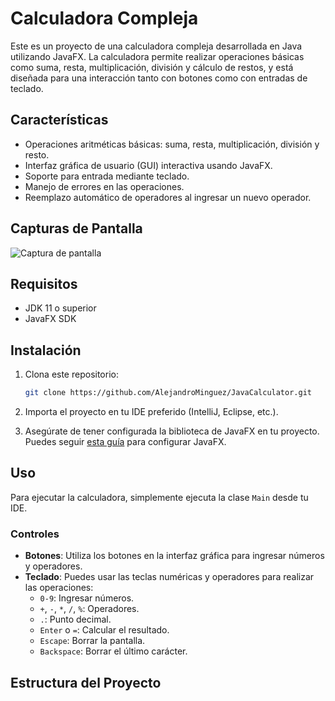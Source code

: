 # Calculadora Compleja

Este es un proyecto de una calculadora compleja desarrollada en Java utilizando JavaFX. La calculadora permite realizar operaciones básicas como suma, resta, multiplicación, división y cálculo de restos, y está diseñada para una interacción tanto con botones como con entradas de teclado.

## Características

- Operaciones aritméticas básicas: suma, resta, multiplicación, división y resto.
- Interfaz gráfica de usuario (GUI) interactiva usando JavaFX.
- Soporte para entrada mediante teclado.
- Manejo de errores en las operaciones.
- Reemplazo automático de operadores al ingresar un nuevo operador.

## Capturas de Pantalla

![Captura de pantalla]()

## Requisitos

- JDK 11 o superior
- JavaFX SDK

## Instalación

1. Clona este repositorio:
    ```bash
    git clone https://github.com/AlejandroMinguez/JavaCalculator.git
    ```

2. Importa el proyecto en tu IDE preferido (IntelliJ, Eclipse, etc.).

3. Asegúrate de tener configurada la biblioteca de JavaFX en tu proyecto. Puedes seguir [esta guía](https://openjfx.io/openjfx-docs/) para configurar JavaFX.

## Uso

Para ejecutar la calculadora, simplemente ejecuta la clase `Main` desde tu IDE.

### Controles

- **Botones**: Utiliza los botones en la interfaz gráfica para ingresar números y operadores.
- **Teclado**: Puedes usar las teclas numéricas y operadores para realizar las operaciones:
    - `0-9`: Ingresar números.
    - `+`, `-`, `*`, `/`, `%`: Operadores.
    - `.`: Punto decimal.
    - `Enter` o `=`: Calcular el resultado.
    - `Escape`: Borrar la pantalla.
    - `Backspace`: Borrar el último carácter.

## Estructura del Proyecto

```plaintext

